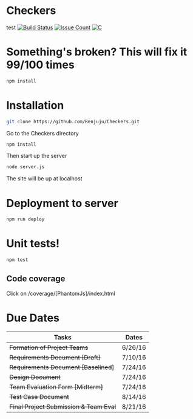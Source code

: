 # Checkers
test
[![Build Status](https://travis-ci.org/Renjuju/Checkers.svg?branch=master)](https://travis-ci.org/Renjuju/Checkers)
[![Issue Count](https://codeclimate.com/repos/57abd74be0053a008f000f6f/badges/c009da508b8ba4ae7104/issue_count.svg)](https://codeclimate.com/repos/57abd74be0053a008f000f6f/feed)
[![C](https://codeclimate.com/repos/57abd74be0053a008f000f6f/badges/c009da508b8ba4ae7104/gpa.svg)](https://codeclimate.com/repos/57abd74be0053a008f000f6f/feed)

# Something's broken? This will fix it 99/100 times
```bash
npm install
```

# Installation
```bash
git clone https://github.com/Renjuju/Checkers.git
```
Go to the Checkers directory
```bash
npm install
```
Then start up the server
```bash
node server.js
```
The site will be up at localhost

# Deployment to server
```bash
npm run deploy
```

# Unit tests!
```bash
npm test
```

## Code coverage
Click on /coverage/[PhantomJs]/index.html

# Due Dates
|Tasks   |Dates   |
|---|---|
|~~Formation of Project Teams~~|6/26/16|
|~~Requirements Document [Draft]~~|7/10/16|
|~~Requirements Document [Baselined~~]|7/24/16|
|~~Design Document~~|7/24/16|
|~~Team Evaluation Form [Midterm]~~|7/24/16|
|~~Test Case Document~~|8/14/16   |
|~~Final Project Submission & Team Eval~~|8/21/16|
